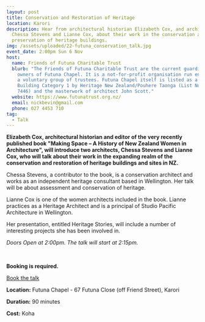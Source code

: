 ```yaml
---
layout: post
title: Conservation and Restoration of Heritage
location: Karori
description: Hear from architectural historian Elizabeth Cox, and architects
  Chessa Stevens and Lianne Cox, about their work in the conservation and
  preservation of heritage buildings.
img: /assets/uploaded/22-futuna_conservation_talk.jpg
event_date: 2:00pm Sun 6 Nov
host:
  name: Friends of Futuna Charitable Trust
  blurb: "The Friends of Futuna Charitable Trust are the current guardians and
    owners of Futuna Chapel. It is a not-for-profit organisation run entirely by
    a voluntary group of trustees. Futuna Chapel itself is listed as a Heritage
    Building Category 1 by Heritage New Zealand/Pouhere Taonga (List Number #
    7446) and the masterwork of architect John Scott."
  website: https://www.futunatrust.org.nz/
  email: nickbevin@gmail.com
  phone: 027 4453 710
tag:
  - Talk
---
```

**Elizabeth Cox, architectural historian and editor of the very recently published book "Making Space – A History of New Zealand Women in Architecture", will introduce two architects, Chessa Stevens and Lianne Cox, who will talk about their work in the expanding realm of the conservation and restoration of heritage buildings and sites in NZ.**
 
Chessa Stevens, a contributor to the book, is a conservation architect and works as an independent heritage consultant based in Wellington. Her talk will be about assessment and conservation of heritage.

Lianne Cox is one of the women architects included in the book. Lianne practices as a Heritage Architect and is a principal of Studio Pacific Architecture in Wellington. 

Her presentation, entitled Heritage Stories, will include a number of interesting projects she has been involved in.

*Doors Open at 2:00pm. The talk will start at 2:15pm.*

<br>

**Booking is required.**

<a href="https://www.eventbrite.co.nz/e/conservation-and-restoration-of-nz-heritage-tickets-410893181567" class="button">Book the talk</a>

**Location:** Futuna Chapel - 67 Futuna Close (off Friend Street), Karori

**Duration:** 90 minutes

**Cost:** Koha